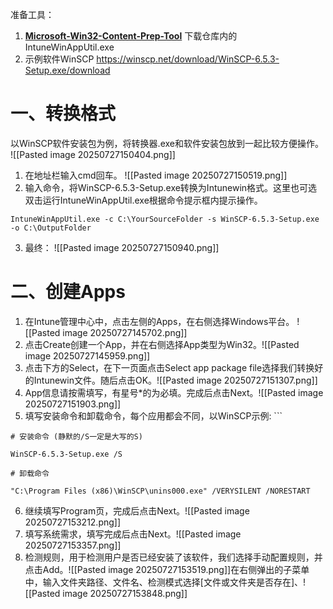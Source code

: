 
准备工具：
1. **[Microsoft-Win32-Content-Prep-Tool](https://github.com/microsoft/Microsoft-Win32-Content-Prep-Tool)** 下载仓库内的IntuneWinAppUtil.exe
2. 示例软件WinSCP https://winscp.net/download/WinSCP-6.5.3-Setup.exe/download

# 一、转换格式
以WinSCP软件安装包为例，将转换器.exe和软件安装包放到一起比较方便操作。
![[Pasted image 20250727150404.png]]
1. 在地址栏输入cmd回车。 ![[Pasted image 20250727150519.png]]
2. 输入命令，将WinSCP-6.5.3-Setup.exe转换为Intunewin格式。这里也可选双击运行IntuneWinAppUtil.exe根据命令提示框内提示操作。
```
IntuneWinAppUtil.exe -c C:\YourSourceFolder -s WinSCP-6.5.3-Setup.exe -o C:\OutputFolder
```
 3. 最终： ![[Pasted image 20250727150940.png]]

# 二、创建Apps
1. 在Intune管理中心中，点击左侧的Apps，在右侧选择Windows平台。 ![[Pasted image 20250727145702.png]]
2. 点击Create创建一个App，并在右侧选择App类型为Win32。![[Pasted image 20250727145959.png]]
3. 点击下方的Select，在下一页面点击Select app package file选择我们转换好的Intunewin文件。随后点击OK。![[Pasted image 20250727151307.png]]
4. App信息请按需填写，有星号\*的为必填。完成后点击Next。![[Pasted image 20250727151903.png]]
5. 填写安装命令和卸载命令，每个应用都会不同，以WinSCP示例: ```
```
# 安装命令 (静默的/S一定是大写的S)

WinSCP-6.5.3-Setup.exe /S

# 卸载命令

"C:\Program Files (x86)\WinSCP\unins000.exe" /VERYSILENT /NORESTART

```
6. 继续填写Program页，完成后点击Next。![[Pasted image 20250727153212.png]]
7. 填写系统需求，填写完成后点击Next。![[Pasted image 20250727153357.png]]
8. 检测规则，用于检测用户是否已经安装了该软件，我们选择手动配置规则，并点击Add。![[Pasted image 20250727153519.png]]在右侧弹出的子菜单中，输入文件夹路径、文件名、检测模式选择[文件或文件夹是否存在]、![[Pasted image 20250727153848.png]]